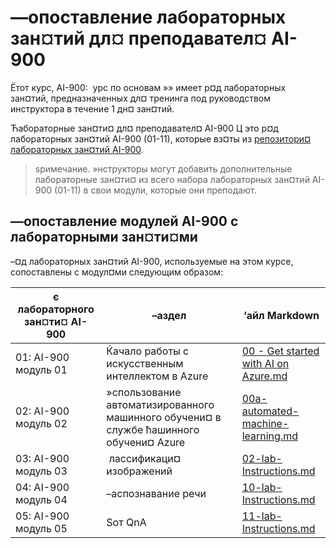 # —опоставление лабораторных зан¤тий дл¤ преподавател¤ AI-900

Ётот курс, AI-900:  урс по основам »» имеет р¤д лабораторных зан¤тий, предназначенных дл¤ тренинга под руководством инструктора в течение 1 дн¤ зан¤тий.

Ћабораторные зан¤ти¤ дл¤ преподавател¤ AI-900 Ц это р¤д лабораторных зан¤тий AI-900 (01-11), которые вз¤ты из [репозитори¤ лабораторных зан¤тий AI-900](https://github.com/MicrosoftLearning/mslearn-ai900).

> ѕримечание. »нструкторы могут добавить дополнительные лабораторные зан¤ти¤ из всего набора лабораторных зан¤тий AI-900 (01-11) в свои модули, которые они преподают.

## —опоставление модулей AI-900 с лабораторными зан¤ти¤ми

–¤д лабораторных зан¤тий AI-900, используемые на этом курсе, сопоставлены с модул¤ми следующим образом: 

| є лабораторного зан¤ти¤ AI-900 | –аздел | ‘айл Markdown |
| --- | --- | --- |
| 01: AI-900 модуль 01 | Ќачало работы с искусственным интеллектом в Azure | [00 - Get started with AI on Azure.md](https://github.com/MicrosoftLearning/mslearn-ai900/blob/main/instructions/00%20-%20Get%20started%20with%20AI%20on%20Azure.md) |
| 02: AI-900 модуль 02 | »спользование автоматизированного машинного обучени¤ в службе ћашинного обучени¤ Azure | [00a-automated-machine-learning.md](https://github.com/MicrosoftLearning/mslearn-ai900/blob/main/instructions/00a-automated-machine-learning.md) |
| 03: AI-900 модуль 03 |  лассификаци¤ изображений  | [02-lab-Instructions.md](https://github.com/MicrosoftLearning/mslearn-ai900/blob/main/instructions/02-lab-Instructions.md) |
| 04: AI-900 модуль 04 | –аспознавание речи | [10-lab-Instructions.md](https://github.com/MicrosoftLearning/mslearn-ai900/blob/main/instructions/10-lab-Instructions.md) |
| 05: AI-900 модуль 05 | Ѕот QnA | [11-lab-Instructions.md](https://github.com/MicrosoftLearning/mslearn-ai900/blob/main/instructions/11-lab-Instructions.md) |

